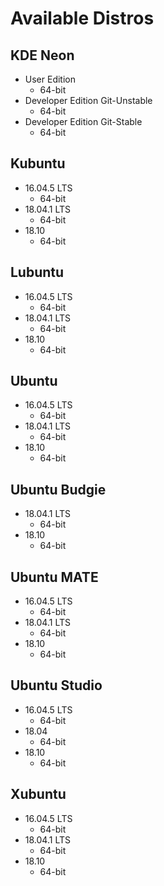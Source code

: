 Available Distros
=================

KDE Neon
--------
* User Edition
  * 64-bit
* Developer Edition Git-Unstable
  * 64-bit
* Developer Edition Git-Stable
  * 64-bit

Kubuntu
-------

* 16.04.5 LTS
  * 64-bit
* 18.04.1 LTS
  * 64-bit
* 18.10
  * 64-bit

Lubuntu
-------

* 16.04.5 LTS
  * 64-bit
* 18.04.1 LTS
  * 64-bit
* 18.10
  * 64-bit

Ubuntu
------
* 16.04.5 LTS
  * 64-bit
* 18.04.1 LTS
  * 64-bit
* 18.10
  * 64-bit

Ubuntu Budgie
-------------
* 18.04.1 LTS
  * 64-bit
* 18.10
  * 64-bit

Ubuntu MATE
-----------
* 16.04.5 LTS
  * 64-bit
* 18.04.1 LTS
  * 64-bit
* 18.10
  * 64-bit

Ubuntu Studio
-------------
* 16.04.5 LTS
  * 64-bit
* 18.04
  * 64-bit
* 18.10
  * 64-bit

Xubuntu
-------
* 16.04.5 LTS
  * 64-bit
* 18.04.1 LTS
  * 64-bit
* 18.10
  * 64-bit
